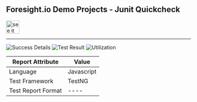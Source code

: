 
## Foresight.io Demo Projects - Junit Quickcheck

<a href="https://foresight.thundra.live/repositories/github/runforesight-demo/appium-test-distribution/workflow-runs">
  <img src="https://4750167.fs1.hubspotusercontent-na1.net/hubfs/4750167/foresight-live-badge-72.png" height="36" alt="see it on foresight" />
</a>

---
![Success Details](http://foresight.service.thundra.us/public/api/v1/badge/success?repoId=b4c34bbe-c70c-4361-8b4c-fb1c2e9b5c83)
![Test Result](http://foresight.service.thundra.us/public/api/v1/badge/test?repoId=b4c34bbe-c70c-4361-8b4c-fb1c2e9b5c83)
![Utilization](http://foresight.service.thundra.us/public/api/v1/badge/utilization?repoId=b4c34bbe-c70c-4361-8b4c-fb1c2e9b5c83)


| Report Attribute  | Value   |
|---|---|
| Language | Javascript |
| Test Framework  | TestNG |
| Test Report Format | ---- |
